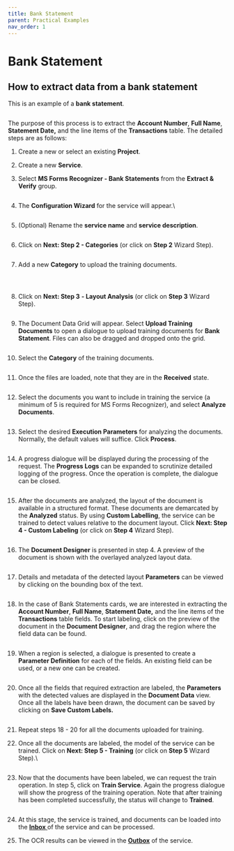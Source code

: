 ```yaml
---
title: Bank Statement
parent: Practical Examples
nav_order: 1
---
```


# Bank Statement

## How to extract data from a bank statement

This is an example of a **bank statement**.

<figure><img src="../.gitbook/assets/image (35) (2).png" alt=""><figcaption></figcaption></figure>

The purpose of this process is to extract the **Account Number**, **Full Name**, **Statement Date,** and the line items of the **Transactions** table. The detailed steps are as follows:

1. Create a new or select an existing **Project**.
2. Create a new **Service**.
3.  Select **MS Forms Recognizer - Bank Statements** from the **Extract & Verify** group.

    <figure><img src="../.gitbook/assets/image (56).png" alt=""><figcaption></figcaption></figure>
4.  The **Configuration Wizard** for the service will appear.\\

    <figure><img src="../.gitbook/assets/image (13) (2).png" alt=""><figcaption></figcaption></figure>
5.  (Optional) Rename the **service name** and **service description**.

    <figure><img src="../.gitbook/assets/image (25) (2) (1).png" alt=""><figcaption></figcaption></figure>
6.  Click on **Next: Step 2 - Categories** (or click on **Step 2** Wizard Step).

    <figure><img src="../.gitbook/assets/image (34) (1).png" alt=""><figcaption></figcaption></figure>
7.  Add a new **Category** to upload the training documents.

    <figure><img src="../.gitbook/assets/image (15) (2).png" alt=""><figcaption></figcaption></figure>

    <figure><img src="../.gitbook/assets/image (29) (2).png" alt=""><figcaption></figcaption></figure>

    <figure><img src="../.gitbook/assets/image (27) (3).png" alt=""><figcaption></figcaption></figure>
8.  Click on **Next: Step 3** **- Layout Analysis** (or click on **Step 3** Wizard Step).

    <figure><img src="../.gitbook/assets/image (25) (3).png" alt=""><figcaption></figcaption></figure>
9.  The Document Data Grid will appear. Select **Upload Training Documents** to open a dialogue to upload training documents for **Bank Statement**. Files can also be dragged and dropped onto the grid.

    <figure><img src="../.gitbook/assets/image (44) (2).png" alt=""><figcaption></figcaption></figure>
10. Select the **Category** of the training documents.

    <figure><img src="../.gitbook/assets/image (12) (2) (1).png" alt=""><figcaption></figcaption></figure>
11. Once the files are loaded, note that they are in the **Received** state.

    <figure><img src="../.gitbook/assets/image (38).png" alt=""><figcaption></figcaption></figure>
12. Select the documents you want to include in training the service (a minimum of 5 is required for MS Forms Recognizer), and select **Analyze Documents**.

    <figure><img src="../.gitbook/assets/image (43) (3).png" alt=""><figcaption></figcaption></figure>
13. Select the desired **Execution Parameters** for analyzing the documents. Normally, the default values will suffice. Click **Process**.

    <figure><img src="../.gitbook/assets/image (35) (1).png" alt=""><figcaption></figcaption></figure>
14. A progress dialogue will be displayed during the processing of the request. The **Progress Logs** can be expanded to scrutinize detailed logging of the progress. Once the operation is complete, the dialogue can be closed.

    <figure><img src="../.gitbook/assets/image (10) (2) (1).png" alt=""><figcaption></figcaption></figure>
15. After the documents are analyzed, the layout of the document is available in a structured format. These documents are demarcated by the **Analyzed** status. By using **Custom Labelling**, the service can be trained to detect values relative to the document layout. Click **Next: Step 4 - Custom Labeling** (or click on **Step 4** Wizard Step).

    <figure><img src="../.gitbook/assets/image (2) (3).png" alt=""><figcaption></figcaption></figure>
16. The **Document Designer** is presented in step 4. A preview of the document is shown with the overlayed analyzed layout data.

    <figure><img src="../.gitbook/assets/image (4) (3) (2).png" alt=""><figcaption></figcaption></figure>
17. Details and metadata of the detected layout **Parameters** can be viewed by clicking on the bounding box of the text.

    <figure><img src="../.gitbook/assets/image (24) (3).png" alt=""><figcaption></figcaption></figure>
18. In the case of Bank Statements cards, we are interested in extracting the **Account Number**, **Full Name**, **Statement Date,** and the line items of the **Transactions** table fields. To start labeling, click on the preview of the document in the **Document Designer**, and drag the region where the field data can be found.

    <figure><img src="../.gitbook/assets/image (9) (3) (1).png" alt=""><figcaption></figcaption></figure>
19. When a region is selected, a dialogue is presented to create a **Parameter Definition** for each of the fields. An existing field can be used, or a new one can be created.

    <figure><img src="../.gitbook/assets/image (40).png" alt=""><figcaption></figcaption></figure>
20. Once all the fields that required extraction are labeled, the **Parameters** with the detected values are displayed in the **Document Data** view. Once all the labels have been drawn, the document can be saved by clicking on **Save Custom Labels.**

    <figure><img src="../.gitbook/assets/image (20) (1).png" alt=""><figcaption></figcaption></figure>
21. Repeat steps 18 - 20 for all the documents uploaded for training.
22. Once all the documents are labeled, the model of the service can be trained. Click on **Next: Step 5 - Training** (or click on **Step 5** Wizard Step).\\

    <figure><img src="../.gitbook/assets/image (26) (2).png" alt=""><figcaption></figcaption></figure>
23. Now that the documents have been labeled, we can request the train operation. In step 5, click on **Train Service**. Again the progress dialogue will show the progress of the training operation. Note that after training has been completed successfully, the status will change to **Trained**.

    <figure><img src="../.gitbook/assets/image (19) (3).png" alt=""><figcaption></figcaption></figure>
24. At this stage, the service is trained, and documents can be loaded into the [**Inbox** ](../documents/documents-inbox.md)of the service and can be processed.
25. The OCR results can be viewed in the [**Outbox**](../documents/documents-outbox.md) of the service.
